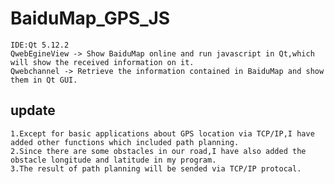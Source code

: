 # BaiduMap_GPS_JS
	IDE:Qt 5.12.2
	QwebEgineView -> Show BaiduMap online and run javascript in Qt,which will show the received information on it. 
	Qwebchannel -> Retrieve the information contained in BaiduMap and show them in Qt GUI. 
	
  ## update

	1.Except for basic applications about GPS location via TCP/IP,I have added other functions which included path planning.
	2.Since there are some obstacles in our road,I have also added the obstacle longitude and latitude in my program.
	3.The result of path planning will be sended via TCP/IP protocal.
	
